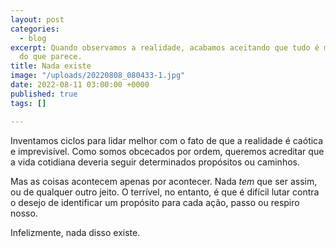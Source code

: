 ```yaml
---
layout: post
categories:
  - blog
excerpt: Quando observamos a realidade, acabamos aceitando que tudo é mais simples
  do que parece.
title: Nada existe
image: "/uploads/20220808_080433-1.jpg"
date: 2022-08-11 03:00:00 +0000
published: true
tags: []

---
```

Inventamos ciclos para lidar melhor com o fato de que a realidade é caótica e imprevisível. Como somos obcecados por ordem, queremos acreditar que a vida cotidiana deveria seguir determinados propósitos ou caminhos.

Mas as coisas acontecem apenas por acontecer. Nada _tem_ que ser assim, ou de qualquer outro jeito. O terrível, no entanto, é que é difícil lutar contra o desejo de identificar um propósito para cada ação, passo ou respiro nosso.

Infelizmente, nada disso existe.
